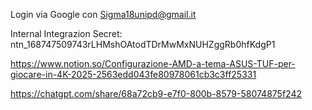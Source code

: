 Login via Google con Sigma18unipd@gmail.it

Internal Integrazion Secret:
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

https://www.notion.so/Configurazione-AMD-a-tema-ASUS-TUF-per-giocare-in-4K-2025-2563edd043fe80978061cb3c3ff25331



https://chatgpt.com/share/68a72cb9-e7f0-800b-8579-58074875f242
